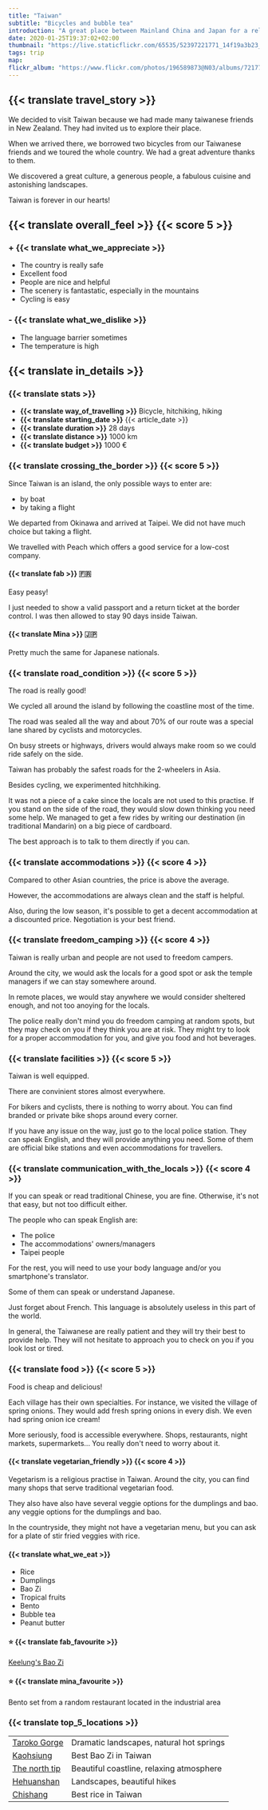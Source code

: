 ```yaml
---
title: "Taiwan"
subtitle: "Bicycles and bubble tea"
introduction: "A great place between Mainland China and Japan for a relaxing cycle tour."
date: 2020-01-25T19:37:02+02:00
thumbnail: "https://live.staticflickr.com/65535/52397221771_14f19a3b23_k.jpg"
tags: trip
map:
flickr_album: "https://www.flickr.com/photos/196589873@N03/albums/72177720302559908"
---
```

## {{< translate travel_story >}}
We decided to visit Taiwan because we had made many taiwanese friends in New Zealand. They had invited us to explore their place.

When we arrived there, we borrowed two bicycles from our Taiwanese friends and we toured the whole country. We had a great adventure thanks to them.

We discovered a great culture, a generous people, a fabulous cuisine and astonishing landscapes.

Taiwan is forever in our hearts!
## {{< translate overall_feel >}}  {{< score 5 >}}
### + {{< translate what_we_appreciate >}}
- The country is really safe
- Excellent food
- People are nice and helpful
- The scenery is fantastatic, especially in the mountains
- Cycling is easy

### - {{< translate what_we_dislike >}}
- The language barrier sometimes
- The temperature is high 
## {{< translate in_details >}}
### {{< translate stats >}}
- **{{< translate way_of_travelling >}}** Bicycle, hitchiking, hiking
- **{{< translate starting_date >}}** {{< article_date >}} 
- **{{< translate duration >}}** 28 days
- **{{< translate distance >}}** 1000 km
- **{{< translate budget >}}** 1000 €

### {{< translate crossing_the_border >}} {{< score 5 >}}
Since Taiwan is an island, the only possible ways to enter are:
- by boat
- by taking a flight

We departed from Okinawa and arrived at Taipei. We did not have much choice but taking a flight.

We travelled with Peach which offers a good service for a low-cost company.
#### {{< translate fab >}} 🇫🇷
Easy peasy! 

I just needed to show a valid passport and a return ticket at the border control. I was then allowed to stay 90 days inside Taiwan.
#### {{< translate Mina >}} 🇯🇵
Pretty much the same for Japanese nationals.
### {{< translate road_condition >}} {{< score 5 >}}
The road is really good!

We cycled all around the island by following the coastline most of the time.

The road was sealed all the way and about 70% of our route was a special lane shared by cyclists and motorcycles.

On busy streets or highways, drivers would always make room so we could ride safely on the side.

Taiwan has probably the safest roads for the 2-wheelers in Asia.

Besides cycling, we experimented hitchhiking. 

It was not a piece of a cake since the locals are not used to this practise. If you stand on the side of the road, they would slow down thinking you need some help. We managed to get a few rides by writing our destination (in traditional Mandarin) on a big piece of cardboard.

The best approach is to talk to them directly if you can.
### {{< translate accommodations >}} {{< score 4 >}}
Compared to other Asian countries, the price is above the average.

However, the accommodations are always clean and the staff is helpful.

Also, during the low season, it's possible to get a decent accommodation at a discounted price. Negotiation is your best friend.
### {{< translate freedom_camping >}} {{< score 4 >}}
Taiwan is really urban and people are not used to freedom campers.

Around the city, we would ask the locals for a good spot or ask the temple managers if we can stay somewhere around.

In remote places, we would stay anywhere we would consider sheltered enough, and not too anoying for the locals. 

The police really don't mind you do freedom camping at random spots, but they may check on you if they think you are at risk. They might try to look for a proper accommodation for you, and give you food and hot beverages.
### {{< translate facilities >}} {{< score 5 >}}
Taiwan is well equipped.

There are convinient stores almost everywhere.

For bikers and cyclists, there is nothing to worry about. You can find branded or private bike shops around every corner.

If you have any issue on the way, just go to the local police station. They can speak English, and they will provide anything you need. Some of them are official bike stations and even accommodations for travellers. 

### {{< translate communication_with_the_locals >}} {{< score 4 >}}
If you can speak or read traditional Chinese, you are fine. Otherwise, it's not that easy, but not too difficult either.

The people who can speak English are:
- The police
- The accommodations' owners/managers
- Taipei people
  
For the rest, you will need to use your body language and/or you smartphone's translator.

Some of them can speak or understand Japanese.

Just forget about French. This language is absolutely useless in this part of the world.

In general, the Taiwanese are really patient and they will try their best to provide help. They will not hesitate to approach you to check on you if you look lost or tired.
### {{< translate food >}} {{< score 5 >}}
Food is cheap and delicious!

Each village has their own specialties. For instance, we visited the village of spring onions. They would add fresh spring onions in every dish. We even had spring onion ice cream!

More seriously, food is accessible everywhere. Shops, restaurants, night markets, supermarkets... You really don't need to worry about it.
#### {{< translate vegetarian_friendly >}} {{< score 4 >}}
Vegetarism is a religious practise in Taiwan. Around the city, you can find many shops that serve traditional vegetarian food.

They also have also have several veggie options for the dumplings and bao.
any veggie options for the dumplings and bao.

In the countryside, they might not have a vegetarian menu, but you can ask for a plate of stir fried veggies with rice.
#### {{< translate what_we_eat >}} 
- Rice
- Dumplings
- Bao Zi
- Tropical fruits
- Bento
- Bubble tea
- Peanut butter

#### ⭐ {{< translate fab_favourite >}}
[Keelung's Bao Zi](https://goo.gl/maps/sxUQzr7ZK7NveCEK6)
#### ⭐ {{< translate mina_favourite >}}
Bento set from a random restaurant located in the industrial area

### {{< translate top_5_locations >}}
|             |             |
|-------------|-------------|
|   [Taroko Gorge](https://goo.gl/maps/M5SDWP2woECw1MoG9)    |   Dramatic landscapes, natural hot springs    |
|   [Kaohsiung](https://goo.gl/maps/EMBYHJ21c4JJm8Kb7)    |   Best Bao Zi in Taiwan    |
|   [The north tip](https://goo.gl/maps/tmJxP7ZQ8gKupovS8)    |   Beautiful coastline, relaxing atmosphere    |
|   [Hehuanshan](https://goo.gl/maps/PGcc5C9WDZgAHAvc7)    |   Landscapes, beautiful hikes    |
|   [Chishang](https://goo.gl/maps/88d75GTkRBFKZwcG6)    |   Best rice in Taiwan    |



